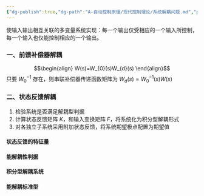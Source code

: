 ```yaml
---
{"dg-publish":true,"dg-path":"A-自动控制原理/现代控制理论/系统解耦问题.md","permalink":"/A-自动控制原理/现代控制理论/系统解耦问题/","dgPassFrontmatter":true,"noteIcon":"","created":"2024-11-06T11:52:19.936+08:00","updated":"2025-04-14T11:46:42.034+08:00"}
---
```




使输入输出相互关联的多变量系统实现：每一个输出仅受相应的一个输入所控制，每一个输入也仅能控制相应的一个输出。

### 一、前馈补偿器解耦
$$\begin{align}
W(s)=W_{0}(s)W_{d}(s)
\end{align}$$
只要 $W_{0}^{-1}$ 存在，则串联补偿器传递函数矩阵为 $W_{d}(s)=W_{0}^{-1}(s)W(s)$
### 二、状态反馈解耦

1. 检验系统是否满足解耦型判据
2. 计算状态反馈矩阵 $K$，和输入变换矩阵 $F$，将系统化为积分型解耦形式
3. 对各独立子系统采用附加状态反馈，将系统期望极点配置为期望值

#### 状态反馈的特征量


#### 能解耦性判据


#### 积分型解耦系统

#### 能解耦标准型

